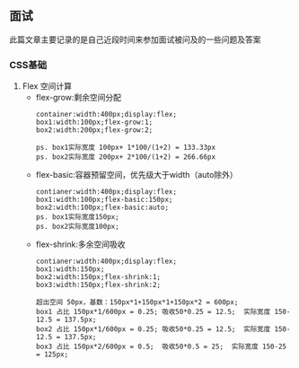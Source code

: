 ## 面试

此篇文章主要记录的是自己近段时间来参加面试被问及的一些问题及答案

### CSS基础
1. Flex 空间计算
   * flex-grow:剩余空间分配
      ```
      container:width:400px;display:flex;
      box1:width:100px;flex-grow:1;
      box2:width:200px;flex-grow:2;

      ps. box1实际宽度 100px+ 1*100/(1+2) = 133.33px
      ps. box2实际宽度 200px+ 2*100/(1+2) = 266.66px

      ```
    * flex-basic:容器预留空间，优先级大于width（auto除外）
      ```
      contianer:width:400px;display:flex;
      box1:width:100px;flex-basic:150px;
      box2:width:100px;flex-basic:auto;
      ps. box1实际宽度150px;
      ps. box2实际宽度100px;
      ```
    * flex-shrink:多余空间吸收
      ```
      contianer:width:400px;display:flex;
      box1:width:150px;
      box2:width:150px;flex-shrink:1;
      box3:width:150px;flex-shrink:2;

      超出空间 50px，基数：150px*1+150px*1+150px*2 = 600px;
      box1 占比 150px*1/600px = 0.25; 吸收50*0.25 = 12.5;  实际宽度 150-12.5 = 137.5px;
      box2 占比 150px*1/600px = 0.25; 吸收50*0.25 = 12.5;  实际宽度 150-12.5 = 137.5px;
      box3 占比 150px*2/600px = 0.5;  吸收50*0.5 = 25;  实际宽度 150-25 = 125px;
      ```
